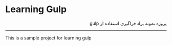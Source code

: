 # Learning Gulp

<p style="text-align: right;direction: rtl;">پروژه نمونه براد فراگیری استفاده از gulp</p>
<hr>
<p>This is a sample project for learning gulp</p>
